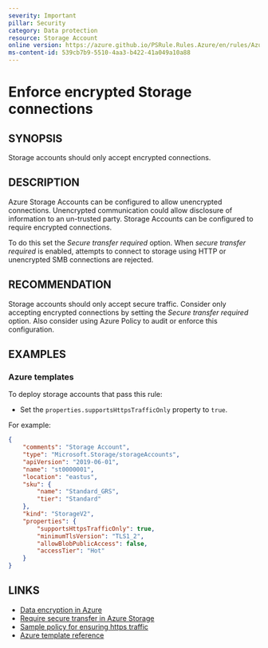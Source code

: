 ```yaml
---
severity: Important
pillar: Security
category: Data protection
resource: Storage Account
online version: https://azure.github.io/PSRule.Rules.Azure/en/rules/Azure.Storage.SecureTransfer/
ms-content-id: 539cb7b9-5510-4aa3-b422-41a049a10a88
---
```


# Enforce encrypted Storage connections

## SYNOPSIS

Storage accounts should only accept encrypted connections.

## DESCRIPTION

Azure Storage Accounts can be configured to allow unencrypted connections.
Unencrypted communication could allow disclosure of information to an un-trusted party.
Storage Accounts can be configured to require encrypted connections.

To do this set the _Secure transfer required_ option.
When _secure transfer required_ is enabled,
attempts to connect to storage using HTTP or unencrypted SMB connections are rejected.

## RECOMMENDATION

Storage accounts should only accept secure traffic.
Consider only accepting encrypted connections by setting the _Secure transfer required_ option.
Also consider using Azure Policy to audit or enforce this configuration.

## EXAMPLES

### Azure templates

To deploy storage accounts that pass this rule:

- Set the `properties.supportsHttpsTrafficOnly` property to `true`.

For example:

```json
{
    "comments": "Storage Account",
    "type": "Microsoft.Storage/storageAccounts",
    "apiVersion": "2019-06-01",
    "name": "st0000001",
    "location": "eastus",
    "sku": {
        "name": "Standard_GRS",
        "tier": "Standard"
    },
    "kind": "StorageV2",
    "properties": {
        "supportsHttpsTrafficOnly": true,
        "minimumTlsVersion": "TLS1_2",
        "allowBlobPublicAccess": false,
        "accessTier": "Hot"
    }
}
```

## LINKS

- [Data encryption in Azure](https://docs.microsoft.com/azure/architecture/framework/security/design-storage-encryption#data-in-transit)
- [Require secure transfer in Azure Storage](https://docs.microsoft.com/azure/storage/common/storage-require-secure-transfer)
- [Sample policy for ensuring https traffic](https://docs.microsoft.com/azure/governance/policy/samples/ensure-https-stor-acct)
- [Azure template reference](https://docs.microsoft.com/azure/templates/microsoft.storage/storageaccounts)
